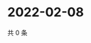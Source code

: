 # 2022-02-08

共 0 条

<!-- BEGIN WEIBO -->
<!-- 最后更新时间 Tue Feb 08 2022 15:00:46 GMT+0800 (China Standard Time) -->

<!-- END WEIBO -->
